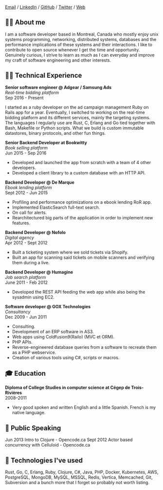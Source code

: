 [Email](mailto:frankbernier@gmail.com) / [LinkedIn](https://www.linkedin.com/in/fbernier) / [GitHub](https://github.com/fbernier) / [Twitter](https://twitter.com/f_bernier) / [Web](https://fbernier.me)

## 🤦‍♂️ About me

I am a software developer based in Montreal, Canada who mostly enjoy unix systems programming, networking, distributed systems, databases and the performance implications of these systems and their interactions. I like to contribute to open source whenever I get the time and opportunity. Genuinely curious, I strive to learn as much as I can everyday and improve my craft of software engineering and other interests.

## 👨‍💻 ‍Technical Experience

**Senior software engineer @ Adgear / Samsung Ads** <br>
*Real-time bidding platform* <br>
Sep 2016 - Present

I started as a ruby developer on the ad campaign management Ruby on Rails app for a year. Eventually, I switched to working on the real-time bidding platform and its different services, mainly the targeting systems. The languages I regularly use are Rust, C, Erlang and Go tied together with Bash, Makefile or Python scripts. What we build is custom immutable datastores, binary protocols, and other fun things.

**Senior Backend Developer at Bookwitty** <br>
*Book selling platform* <br>
Jun 2015 - Sep 2016 <br>
  - Developed and launched the app from scratch with a team of 4 other developers. <br>
  - Developed a client library to a custom database with an HTTP API.

**Backend Developer @ De Marque** <br>
*Ebook lending platform* <br>
Sept 2012 - Jun 2015 <br>
  - Profiling and performance optimizations on a ebook lending RoR app. <br>
  - Implemented ElasticSearch full-text search. <br>
  - On call for alerts. <br>
  - Rearchitectured big parts of the application in order to implement new features.

**Backend Developer @ Nofolo** <br>
*Digital agency* <br>
Apr 2012 - Sept 2012 <br>
  - Built a ticketing system where we sold tickets via Shopify. <br>
  - Built an app for scanning said tickets on mobile scanners and verifying them during a live.

**Backend Developer @ Humagine** <br>
*Job search platform* <br>
June 2011 - Feb 2012 <br>
  - Developed the REST API feeding the web app while also being the sysadmin using EC2.

**Software developer @ GOX Technologies** <br>
*Consultancy* <br>
Dec 2009 - Jun 2011 <br>
  - Consulting. <br>
  - Development of an ERP software in AS3. <br>
  - Web apps using Coldfusion9(Railo) (MVC et ORM). <br>
  - PHP APIs. <br>
  - Reverse-engineered database queries from a software to recreate them as a PHP webservice. <br>
  - Creation of various tools using C#, scripts or macros.

## 🎓 Education

**Diploma of College Studies in computer science at Cégep de Trois-Rivières** <br>
2008–2011 <br>
  - Very good spoken and written English and a little Spanish. French is my native language.

## 🙊 Public Speaking

Jun 2013 Intro to Clojure - Opencode.ca
Sept 2012 Actor based concurrency with Celluloid - Opencode.ca

## 🤖 Technologies I've used

Rust, Go, C, Erlang, Ruby, Clojure, C#, Java, PHP, Docker, Kubernetes, AWS, PostgreSQL, MongoDB, MySQL, MSSQL, Redis, Vertica, Memcached, Git, Subversion and a bunch more that I forget so probably not worth listing.
